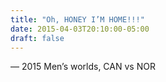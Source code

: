 ```yaml
---
title: "Oh, HONEY I’M HOME!!!"
date: 2015-04-03T20:10:00-05:00
draft: false
---
```

— 2015 Men’s worlds, CAN vs NOR
<!--more--> 

